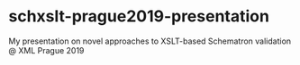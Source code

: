 # schxslt-prague2019-presentation
My presentation on novel approaches to XSLT-based Schematron validation @ XML Prague 2019
